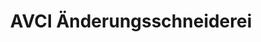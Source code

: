---
title: "AVCI Änderungsschneiderei"
url: /buchholz-in-der-nordheide/avci-aenderungsschneiderei/
shop: Schneiderei
---